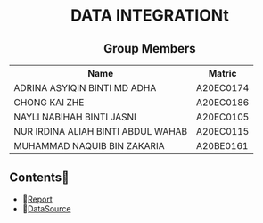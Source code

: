 <h1 align='center'>DATA INTEGRATIONt</h1>

<h2 align='center'>Group Members </h2>
<table align='center'>
  <tr>
    <th>Name</th>
    <th>Matric</th>
  </tr>
  <tr>
    <td>ADRINA ASYIQIN BINTI MD ADHA</td>
    <td>A20EC0174</td>
  </tr>
  <tr>
    <td>CHONG KAI ZHE</td>
    <td>A20EC0186</td>
  </tr>
  <tr>
    <td>NAYLI NABIHAH BINTI JASNI</td>
    <td>A20EC0105</td>
  </tr>
  <tr>
    <td>NUR IRDINA ALIAH BINTI ABDUL WAHAB</td>
    <td>A20EC0115</td>
  </tr>
  <tr>
    <td>MUHAMMAD NAQUIB BIN ZAKARIA</td>
    <td>A20BE0161</td>
  </tr>
</table>

## Contents📝
- 📑[Report](https://github.com/drshahizan/special-topic-data-engineering/blob/main/assignment/data-integration/submission/CodeX/Data_Integration_Report_CodeX.md)
- 📂[DataSource](https://github.com/drshahizan/special-topic-data-engineering/tree/main/assignment/data-integration/submission/CodeX/Datasets)
